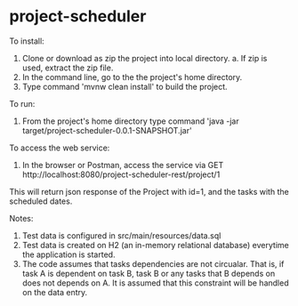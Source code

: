 # project-scheduler

To install:

1. Clone or download as zip the project into local directory.
	a. If zip is used, extract the zip file.
2. In the command line, go to the the project's home directory.
2. Type command 'mvnw clean install' to build the project.

To run:

1. From the project's home directory type command 'java -jar target/project-scheduler-0.0.1-SNAPSHOT.jar'

To access the web service:

1. In the browser or Postman, access the service via GET http://localhost:8080/project-scheduler-rest/project/1

This will return json response of the Project with id=1, and the tasks with the scheduled dates.

Notes:
1. Test data is configured in src/main/resources/data.sql
2. Test data is created on  H2 (an in-memory relational database) everytime the application is started.
3. The code assumes that tasks dependencies are not circualar. That is, if task A is dependent on task B, task B or any tasks that B depends on does not depends on A. It is assumed that this constraint will be handled on the data entry.




